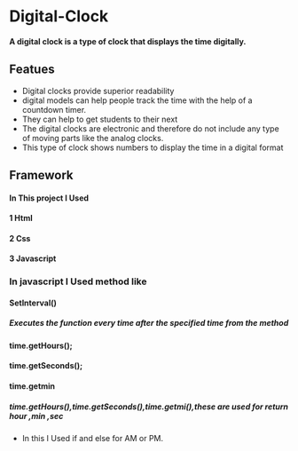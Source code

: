   # Digital-Clock
  ####  A digital clock is a type of clock that displays the time digitally.
  ## Featues
  
  - Digital clocks provide superior readability 
  - digital models can help people track the time with the help of a countdown timer. 
  - They can help to get students to their next
  - The digital clocks are electronic and therefore do not include any type of moving parts like the analog clocks. 
  - This type of clock shows numbers to display the time in a digital format
  
 ##  Framework
 ####  In This project I Used 
 ####  1 Html
 ####  2 Css
 ####  3 Javascript
  
 ###  In javascript I Used method like
 ####   SetInterval()
 #####     Executes the function every time after the specified time from the method

####  time.getHours(); 
####  time.getSeconds(); 
####  time.getmin
  
##### time.getHours(),time.getSeconds(),time.getmi(),these are used for return hour ,min ,sec
- In this  I  Used if  and  else for AM or PM. 



